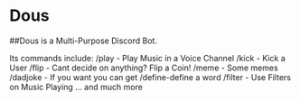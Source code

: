 # Dous
##Dous is a Multi-Purpose Discord Bot.
<br>

Its  commands include:
/play - Play Music in a Voice Channel
/kick - Kick a User
/flip - Cant decide on anything? Flip a Coin!
/meme - Some memes
/dadjoke - If you want you can get
/define-define a word
/filter - Use Filters on Music Playing
… and much more

